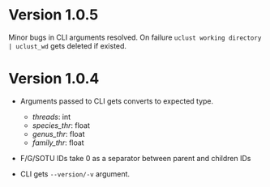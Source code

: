 # Version 1.0.5

Minor bugs in CLI arguments resolved.
On failure `uclust working directory | uclust_wd` gets deleted if existed.

# Version 1.0.4

- Arguments passed to CLI gets converts to expected type.

  - *threads*: int
  - *species_thr*: float
  - *genus_thr*: float
  - *family_thr*: float

- F/G/SOTU IDs take 0 as a separator between parent and children IDs
- CLI gets `--version/-v` argument.
